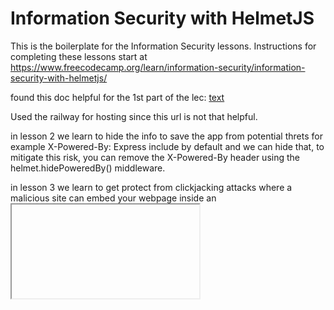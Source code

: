 # Information Security with HelmetJS

This is the boilerplate for the Information Security lessons. Instructions for completing these lessons start at https://www.freecodecamp.org/learn/information-security/information-security-with-helmetjs/

found this doc helpful for the 1st part of the lec: [text](https://www.freecodecamp.org/news/how-to-deploy-nodejs-application-with-render/)

Used the railway for hosting since this url is not that helpful.

in lesson 2 we learn to hide the info to save the app from potential threts for example X-Powered-By: Express include by default and we can hide that, to mitigate this risk, you can remove the X-Powered-By header using the helmet.hidePoweredBy() middleware.

in lesson 3 we learn to get protect from clickjacking attacks where a malicious site can embed your webpage inside an <iframe> without your consent. This could trick users into interacting with your site in unintended ways (e.g., clicking hidden buttons that execute harmful actions)
To prevent this, you should use Helmet’s frameguard middleware to set the X-Frame-Options HTTP header. This tells browsers not to allow your site to be embedded in an <iframe>, thereby preventing clickjacking attacks.

in lesson 4 we learn about get protect form Cross-Site Scripting (XSS) is an attack where malicious scripts are injected into web pages to steal user data, such as session cookies or passwords. To reduce the risk of XSS attacks, sanitizing user input and using security headers is crucial.
to enable this we can use app.use(helmet.xssFilter()); but this is an old method and can use better methods.

in lesson 5 we learn about MIME sniffing is a technique browsers use to guess the content type of a response, even if the Content-Type header is set. This behavior can lead to security vulnerabilities, To prevent this, use helmet.noSniff() to set the X-Content-Type-Options: nosniff header.

in lesson 6 we learn about Older versions of Internet Explorer (IE) allow downloaded HTML files to execute JavaScript in the context of your site, to prevent these use app.use(helmet.ieNoOpen());

in lesson 7 we learning to convert http sites to https If your website supports HTTPS, users may still access it via insecure HTTP. Attackers can exploit this to perform protocol downgrade attacks or cookie hijacking

Browsers pre-resolve domain names for links in a page before the user clicks them. While this improves performance, it can lead to:

Increased DNS queries, causing unnecessary network load. Privacy risks, as eavesdroppers can infer visited pages. Incorrect analytics, since some links appear "visited" when they are not. Solution: Use helmet.dnsPrefetchControl() to disable DNS prefetching and prevent leaking browsing behavior.

By default, browsers cache web pages, which can cause users to see outdated versions of your website even after an updatUse helmet.noCache() to disable client-side caching.

 Content Security Policy (CSP) is a security feature used to mitigate a variety of attacks on web applications, such as Cross-Site Scripting (XSS), clickjacking,